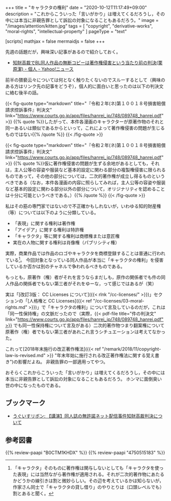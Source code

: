 +++
title = "キャラクタの権利"
date =  "2020-10-12T11:17:49+09:00"
description = "これからこういった「言いがかり」は増えてくるだろうし，その中には本当に非親告罪として訴訟の対象になることもあるだろう。"
image = "/images/attention/kitten.jpg"
tags = [ "copyright", "derivative-works", "moral-rights", "intellectual-property" ]
pageType = "text"

[scripts]
  mathjax = false
  mermaidjs = false
+++

先週の話題だが，興味深い記事があるので紹介しておく。

- [知財高裁でBL同人作品の無断コピーは著作権侵害という当たり前の判決(栗原潔) - 個人 - Yahoo!ニュース](https://news.yahoo.co.jp/byline/kuriharakiyoshi/20201008-00201963/)

前半の猥褻云々については何となく触りたくないのでスルーするとして（興味のある方はリンク先の記事をどうぞ），個人的に面白いと思ったのは以下の判決文に絡む後半の話。

{{< fig-quote type="markdown" title="『令和２年(ネ)第１００１８号損害賠償請求控訴事件』判決文" link="https://www.courts.go.jp/app/files/hanrei_jp/748/089748_hanrei.pdf" >}}
{{% quote %}}したがって、本件各漫画のキャラクターが原著作物のそれと同一あるいは類似であるからといって，これによって著作権侵害の問題が生じるものではない{{% /quote %}}
{{< /fig-quote >}}

{{< fig-quote type="markdown" title="『令和２年(ネ)第１００１８号損害賠償請求控訴事件』判決文" link="https://www.courts.go.jp/app/files/hanrei_jp/748/089748_hanrei.pdf" >}}
{{% quote %}}仮に著作権侵害の問題が生ずる余地があるとしても，それは，主人公等の容姿や服装など基本的設定に関わる部分の複製権侵害に限られるものであって，その他の部分については，二次的著作権が成立し得るものというべきである（なお，本件各漫画の内容に照らしてみれば，主人公等の容姿や服装など基本的設定に関わる部分以外の部分について，オリジナリティを認めることは十分に可能というべきである。）{{% /quote %}}
{{< /fig-quote >}}

私はその筋の専門家ではないので不正確かもしれないが，いわゆる知的財産権（等）については以下のように分類している。

- 「表現」に関する権利は著作権
- 「アイデア」に関する権利は特許権
- 「キャラクタ」等に関する権利は商標権または意匠権
- 実在の人物に関する権利は肖像権（パブリシティ権）

実際，商業作品では作品のロゴやキャラクタを商標登録することは普通に行われている[^dw1]。
今回対象となっている同人作品が本当に「キャラクタの権利」を侵害しているか否かは別のチャネルで争われるべきものである。

[^dw1]: 「キャラクタ」そのものに著作権は関与しないとしても「キャラクタを使った表現」には当然ながら著作権が適用される。それが二次的著作物にあたるかどうかの線引きは割と微妙らしい。その辺を考えているかは知らないが，作家さん同士で「キャラクタの貸し借り」のやりとりは（口頭レベルでも）割とあると聞く。

もっとも，原著作（権）者がそれを言うならまだしも，原作の関係者でも件の同人作品の関係者でもない第三者がそれをゆーな，って感じではあるが（笑）

実は「[改訂3版： CC Licenses について]({{< rlnk "/cc-licenses/" >}})」セクションの「[人格権と CC Licenses]({{< ref "/cc-licenses/03-moral-rights.md" >}})」で「キャラクタの権利」について言及しているのだが，これは「同一性保持権」の文脈だったので（実際，{{< pdf-file title="件の判決文" link="https://www.courts.go.jp/app/files/hanrei_jp/748/089748_hanrei.pdf">}} でも同一性保持権について言及がある）二次的著作物つまり翻案権について原著作（権）者でもない第三者があれこれ言うシチュエーションは考えてなかった。

これって[2018年末施行の改正著作権法]({{< ref "/remark/2018/11/copyright-law-is-revised.md" >}} "年末年始に施行される改正著作権法に関する覚え書き")の影響だよね。
非親告罪の一部適用ってやつ。

おそらくこれからこういった「言いがかり」は増えてくるだろうし，その中には本当に非親告罪として訴訟の対象になることもあるだろう。
ホンマに面倒臭い世の中になったものである。

## ブックマーク

- [うぐいすリボン: 【講演】同人誌の無許諾ネット配信事件知財高裁判決について](https://www.jfsribbon.org/2020/11/blog-post_25.html)

## 参考図書

{{% review-paapi "B0CTM1KHDX" %}} <!-- 著作権法 第4版 -->
{{% review-paapi "4750515183" %}} <!-- 性表現規制の文化史 -->
